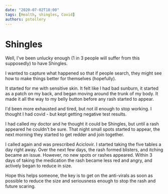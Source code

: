```yaml
---
date: "2020-07-02T18:00"
tags: [Health, shingles, Covid]
authors: pstollery
---
```

# Shingles
<!-- truncate -->

Well, I've been unlucky enough (1 in 3 people will suffer from this supposedly) to have Shingles.

I wanted to capture what happened so that if people search, they might see how to make things better for themselves (hopefully).

It started for me with sensitive skin. It felt like I had bad sunburn, it started as a patch on my back, and began moving around the trunk of my body. It made it all the way to my belly button before any rash started to appear.

I'd been more exhausted and tired, but not ill enough to stop working. I thought I had covid - but kept getting negative test results.

I had called my doctor and he thought it could be Shingles, but until a rash appeared he couldn't be sure. That night small spots started to appear, the next morning they started to get redder and join together.

I called again and was prescribed Aciclovir. I started taking the five tables a day right away. Over the next few days, the rash formed blisters, and itching became an issue. However, no new spots or rashes appeared. Within 3 days of taking the medication the rash became less red and angry, and actively began to reduce in size.

Hope this helps someone, the key is to get on the anti-virals as soon as possible to reduce the size and seriousness enough to stop the rash and future scaring.